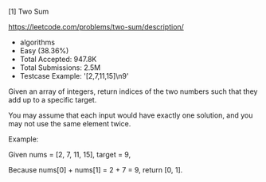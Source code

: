 [1] Two Sum  

https://leetcode.com/problems/two-sum/description/

* algorithms
* Easy (38.36%)
* Total Accepted:    947.8K
* Total Submissions: 2.5M
* Testcase Example:  '[2,7,11,15]\n9'

Given an array of integers, return indices of the two numbers such that they add up to a specific target.

You may assume that each input would have exactly one solution, and you may not use the same element twice.

Example:


Given nums = [2, 7, 11, 15], target = 9,

Because nums[0] + nums[1] = 2 + 7 = 9,
return [0, 1].


 


